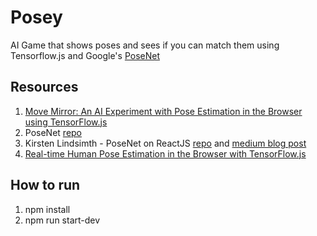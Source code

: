 # Posey

AI Game that shows poses and sees if you can match them using Tensorflow.js and Google's [PoseNet](https://experiments.withgoogle.com/experiments?tag=PoseNet)

## Resources

1.  [Move Mirror: An AI Experiment with Pose Estimation in the Browser using TensorFlow.js](https://medium.com/tensorflow/move-mirror-an-ai-experiment-with-pose-estimation-in-the-browser-using-tensorflow-js-2f7b769f9b23)
2.  PoseNet [repo](https://github.com/tensorflow/tfjs-models/tree/master/posenet)
3.  Kirsten Lindsimth - PoseNet on ReactJS [repo](https://github.com/kirstenlindsmith/PoseNet_React) and [medium blog post](https://medium.com/@kirstenlindsmith/translating-posenet-into-react-js-58f438c8605d)
4.  [Real-time Human Pose Estimation in the Browser with TensorFlow.js](https://medium.com/tensorflow/real-time-human-pose-estimation-in-the-browser-with-tensorflow-js-7dd0bc881cd5)

## How to run

1.  npm install
2.  npm run start-dev
